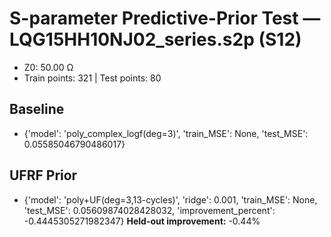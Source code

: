 # S-parameter Predictive-Prior Test — LQG15HH10NJ02_series.s2p (S12)
- Z0: 50.00 Ω
- Train points: 321  |  Test points: 80

## Baseline
- {'model': 'poly_complex_logf(deg=3)', 'train_MSE': None, 'test_MSE': 0.05585046790486017}

## UFRF Prior
- {'model': 'poly+UF(deg=3,13-cycles)', 'ridge': 0.001, 'train_MSE': None, 'test_MSE': 0.05609874028428032, 'improvement_percent': -0.4445305271982347}
**Held-out improvement:** -0.44%